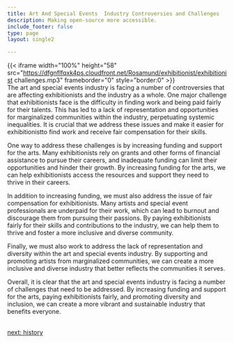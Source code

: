```yaml
---
title: Art And Special Events  Industry Controversies and Challenges
description: Making open-source more accessible.
include_footer: false
type: page
layout: single2

---
```


{{< iframe width="100%" height="58" src="https://dfgnflfqxk4ps.cloudfront.net/Rosamund/exhibitionist/exhibitionist challenges.mp3" frameborder="0" style="border:0" >}}<br>
The art and special events industry is facing a number of controversies that are affecting exhibitionists and the industry as a whole. One major challenge that exhibitionists face is the difficulty in finding work and being paid fairly for their talents. This has led to a lack of representation and opportunities for marginalized communities within the industry, perpetuating systemic inequalities. It is crucial that we address these issues and make it easier for exhibitionistto find work and receive fair compensation for their skills.

One way to address these challenges is by increasing funding and support for the arts. Many exhibitionists rely on grants and other forms of financial assistance to pursue their careers, and inadequate funding can limit their opportunities and hinder their growth. By increasing funding for the arts, we can help exhibitionists access the resources and support they need to thrive in their careers.

In addition to increasing funding, we must also address the issue of fair compensation for exhibitionists. Many artists and special event professionals are underpaid for their work, which can lead to burnout and discourage them from pursuing their passions. By paying exhibitionists fairly for their skills and contributions to the industry, we can help them to thrive and foster a more inclusive and diverse community.

Finally, we must also work to address the lack of representation and diversity within the art and special events industry. By supporting and promoting artists from marginalized communities, we can create a more inclusive and diverse industry that better reflects the communities it serves.

Overall, it is clear that the art and special events industry is facing a number of challenges that need to be addressed. By increasing funding and support for the arts, paying exhibitionists fairly, and promoting diversity and inclusion, we can create a more vibrant and sustainable industry that benefits everyone.

<br>
<a href="https://insights.workdojos.com/exhibitionist/history">next: history</a>
</p>